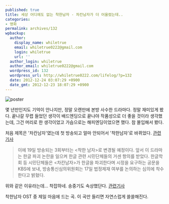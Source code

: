 ```yaml
---
published: true
title: 세상 어디에도 없는 착한남자 - 차칸남자가 더 어울렸는데..
categories:
- 영화
permalink: archives/132
wpbackup:
  author:
    display_name: whiletrue
    email: whiletrue0222@gmail.com
    login: whiletrue
    url: ''
  author_login: whiletrue
  author_email: whiletrue0222@gmail.com
  wordpress_id: 132
  wordpress_url: http://whiletrue0222.com/lifelog/?p=132
  date: 2012-12-24 03:07:29 +0900
  date_gmt: 2012-12-23 18:07:29 +0900
---
```


![poster](https://lh5.googleusercontent.com/-jTSSa0r3G1o/UNdGCcogyaI/AAAAAAAAD4o/D3wDAAcODfE/s640/innocentman-poster.jpg)

몇 년만인지도 기억이 안나지만, 정말 오랜만에 본방 사수한 드라마다.
정말 재미있게 봤다.
끝나갈 무렵 들었던 생각이 배드엔딩으로 끝나야 작품성으로 더 좋을 것이라 생각했는데, 그건 머리로 한 생각이었고 가슴으로는 해피엔딩이었으면 했다.
참 몰입해서 봤다.

처음 제목은 '차칸남자'였는데  첫 방송되고 얼마 안되어서 '착한남자'로 바뀌었다.
[관련기사](http://www.mediatoday.co.kr/news/articleView.html?idxno=105078)

> 이에 19일 방송되는 3회부터는 <착한 남자>로 변경될 예정이다. 앞서 이 드라마는 한글 파괴 논란을 일으켜 한글 관련 시민단체들의 거센 항의를 받았다.
> 한글학회 등 시민단체들은 <차칸남자>가 한글을 파괴한다며 시정을 요구하는 공문을 KBS에 보내, 방송통신심의위원회는 17일 법정제재 여부를 논의하는 심의에 착수한다고 밝혔다.

위와 같은 이유라는데... 착잡하네.
송중기도 속상했단다. [관련기사](https://tvdaily.mk.co.kr/read.php3?aid=1353048966419557002)

착한남자 OST 중 제일 마음에 드는 곡.
이 곡만 들리면 자연스럽게 쓸쓸해진다.
